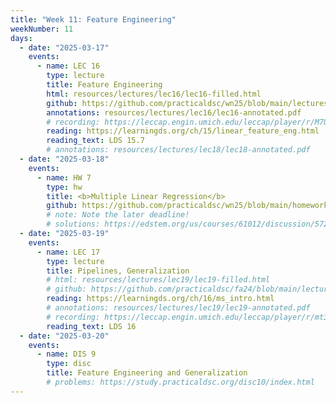 ```yaml
---
title: "Week 11: Feature Engineering"
weekNumber: 11
days:
  - date: "2025-03-17"
    events:
      - name: LEC 16
        type: lecture
        title: Feature Engineering
        html: resources/lectures/lec16/lec16-filled.html
        github: https://github.com/practicaldsc/wn25/blob/main/lectures/lec16/
        annotations: resources/lectures/lec16/lec16-annotated.pdf
        # recording: https://leccap.engin.umich.edu/leccap/player/r/M7Uj16
        reading: https://learningds.org/ch/15/linear_feature_eng.html
        reading_text: LDS 15.7
        # annotations: resources/lectures/lec18/lec18-annotated.pdf
  - date: "2025-03-18"
    events:
      - name: HW 7
        type: hw
        title: <b>Multiple Linear Regression</b>
        github: https://github.com/practicaldsc/wn25/blob/main/homeworks/hw07/hw07.ipynb
        # note: Note the later deadline!
        # solutions: https://edstem.org/us/courses/61012/discussion/5729132
  - date: "2025-03-19"
    events:
      - name: LEC 17
        type: lecture
        title: Pipelines, Generalization
        # html: resources/lectures/lec19/lec19-filled.html
        # github: https://github.com/practicaldsc/fa24/blob/main/lectures/lec19/
        reading: https://learningds.org/ch/16/ms_intro.html
        # annotations: resources/lectures/lec19/lec19-annotated.pdf
        # recording: https://leccap.engin.umich.edu/leccap/player/r/mt3h23
        reading_text: LDS 16
  - date: "2025-03-20"
    events:
      - name: DIS 9
        type: disc
        title: Feature Engineering and Generalization
        # problems: https://study.practicaldsc.org/disc10/index.html
---
```

